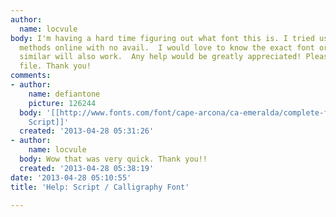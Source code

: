 ```yaml
---
author:
  name: locvule
body: I'm having a hard time figuring out what font this is. I tried using various
  methods online with no avail.  I would love to know the exact font or anything very
  similar will also work.  Any help would be greatly appreciated! Please see attached
  file. Thank you!
comments:
- author:
    name: defiantone
    picture: 126244
  body: '[[http://www.fonts.com/font/cape-arcona/ca-emeralda/complete-family-pack|Emeralda
    Script]]'
  created: '2013-04-28 05:31:26'
- author:
    name: locvule
  body: Wow that was very quick. Thank you!!
  created: '2013-04-28 05:38:19'
date: '2013-04-28 05:10:55'
title: 'Help: Script / Calligraphy Font'

---
```

